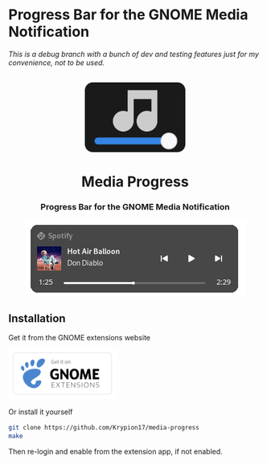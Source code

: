 # Progress Bar for the GNOME Media Notification
*This is a debug branch with a bunch of dev and testing features just for my convenience, not to be used.*

<div align="center">
    <br />
    <img src="pics/icon.svg" width="200"/>
    <h1>Media Progress</h1>
    <h3>Progress Bar for the GNOME Media Notification</h3>
    <img src="pics/image.png">
</div>

## Installation
Get it from the GNOME extensions website

[<img height=100 src="https://github.com/andyholmes/gnome-shell-extensions-badge/raw/master/get-it-on-ego.svg">](https://extensions.gnome.org/extension/6940/media-progress/)

Or install it yourself
```bash
git clone https://github.com/Krypion17/media-progress
make
```
Then re-login and enable from the extension app, if not enabled.
